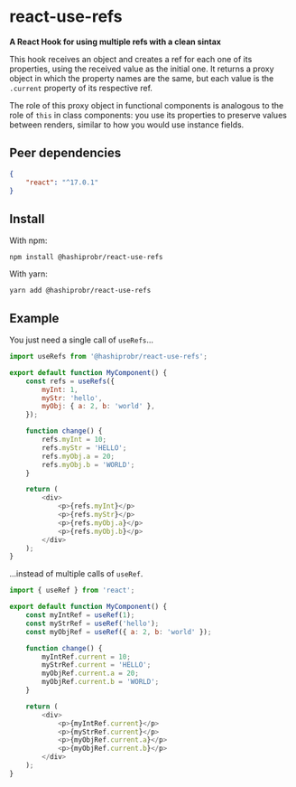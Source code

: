 react-use-refs
==============

**A React Hook for using multiple refs with a clean sintax**

This hook receives an object and creates a ref for each one of its properties,
using the received value as the initial one. It returns a proxy object in which
the property names are the same, but each value is the `.current` property of
its respective ref.

The role of this proxy object in functional components is analogous to the role
of `this` in class components: you use its properties to preserve values between
renders, similar to how you would use instance fields.


Peer dependencies
-----------------

``` json
{
    "react": "^17.0.1"
}
```


Install
-------

With npm:

```
npm install @hashiprobr/react-use-refs
```

With yarn:

```
yarn add @hashiprobr/react-use-refs
```


Example
-------

You just need a single call of `useRefs`...

``` js
import useRefs from '@hashiprobr/react-use-refs';

export default function MyComponent() {
    const refs = useRefs({
        myInt: 1,
        myStr: 'hello',
        myObj: { a: 2, b: 'world' },
    });

    function change() {
        refs.myInt = 10;
        refs.myStr = 'HELLO';
        refs.myObj.a = 20;
        refs.myObj.b = 'WORLD';
    }

    return (
        <div>
            <p>{refs.myInt}</p>
            <p>{refs.myStr}</p>
            <p>{refs.myObj.a}</p>
            <p>{refs.myObj.b}</p>
        </div>
    );
}
```

...instead of multiple calls of `useRef`.

``` js
import { useRef } from 'react';

export default function MyComponent() {
    const myIntRef = useRef(1);
    const myStrRef = useRef('hello');
    const myObjRef = useRef({ a: 2, b: 'world' });

    function change() {
        myIntRef.current = 10;
        myStrRef.current = 'HELLO';
        myObjRef.current.a = 20;
        myObjRef.current.b = 'WORLD';
    }

    return (
        <div>
            <p>{myIntRef.current}</p>
            <p>{myStrRef.current}</p>
            <p>{myObjRef.current.a}</p>
            <p>{myObjRef.current.b}</p>
        </div>
    );
}
```
